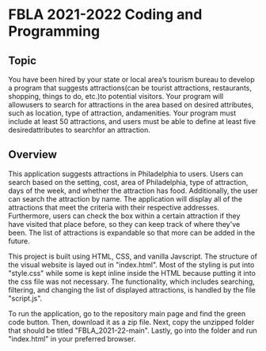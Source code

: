 # FBLA 2021-2022 Coding and Programming

## Topic

You have been hired by your state or local area’s tourism bureau to develop a program that suggests attractions(can be tourist attractions, restaurants, shopping, things to do, etc.)to potential visitors. Your program will allowusers to search for attractions in the area based on desired attributes, such as location, type of attraction, andamenities. Your program must include at least 50 attractions, and users must be able to define at least five desiredattributes to searchfor an attraction.

## Overview

This application suggests attractions in Philadelphia to users. Users can search based on the setting, cost, area of Philadelphia, type of attraction, days of the week, and whether the attraction has food. Additionally, the user can search the attraction by name. The application will display all of the attractions that meet the criteria with their respective addresses. Furthermore, users can check the box within a certain attraction if they have visited that place before, so they can keep track of where they've been. The list of attractions is expandable so that more can be added in the future.

This project is built using HTML, CSS, and vanilla Javscript. The structure of the visual website is layed out in "index.html". Most of the styling is put into "style.css" while some is kept inline inside the HTML because putting it into the css file was not necessary. The functionality, which includes searching, filtering, and changing the list of displayed attractions, is handled by the file "script.js".

To run the application, go to the repository main page and find the green code button. Then, download it as a zip file. Next, copy the unzipped folder that should be titled "FBLA_2021-22-main". Lastly, go into the folder and run "index.html" in your preferred browser.
